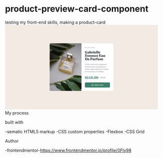 # product-preview-card-component
testing my front-end skills, making a product-card
![Card-component](fvv3coes3vm7ndnw6tml.jpg)
My process 

built with 

-sematic HTML5 markup
-CSS custom properties
-Flexbox
-CSS Grid

Author

-frontendmentor-https://www.frontendmentor.io/profile/0Fly98
